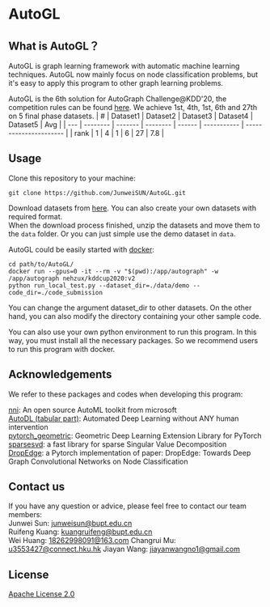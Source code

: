 # AutoGL

## What is AutoGL？

AutoGL is graph learning framework with automatic machine learning techniques. AutoGL now mainly focus on node classification problems, but it's easy to apply this program to other graph learning problems.

AutoGL is the 6th solution for AutoGraph Challenge@KDD'20, the competition rules can be found [here](https://www.automl.ai/competitions/3). We achieve 1st, 4th, 1st, 6th and 27th on 5 final phase datasets. 
| #   | Dataset1     | Dataset2    | Dataset3   | Dataset4   | Dataset5 | Avg |
| --- | -------- | ------- | -------- | ------ | ----------- | ---------------------- | 
| rank   | 1  | 4   | 1      | 6  | 27 | 7.8 |

## Usage
Clone this repository to your machine:
```
git clone https://github.com/JunweiSUN/AutoGL.git
```
Download datasets from [here](https://www.automl.ai/competitions/6?secret_key=c10be8ef-9a94-417d-bb7a-5711aa6c895b#learn_the_details). You can also create your own datasets with required format.<br>
When the download process finished, unzip the datasets and move them to the `data` folder. Or you can just simple use the demo dataset in `data`.<br>

AutoGL could be easily started with [docker](https://www.docker.com/):
```
cd path/to/AutoGL/
docker run --gpus=0 -it --rm -v "$(pwd):/app/autograph" -w /app/autograph nehzux/kddcup2020:v2
python run_local_test.py --dataset_dir=./data/demo --code_dir=./code_submission
```
You can change the argument dataset_dir to other datasets. On the other hand, you can also modify the directory containing your other sample code.<br>

You can also use your own python environment to run this program. In this way, you must install all the necessary packages. So we recommend users to run this program with docker.

## Acknowledgements
We refer to these packages and codes when developing this program:<br>

[nni](https://github.com/microsoft/nni): An open source AutoML toolkit from microsoft<br>
[AutoDL (tabular part)](https://github.com/DeepWisdom/AutoDL/tree/master/AutoDL_sample_code_submission/Auto_Tabular): Automated Deep Learning without ANY human intervention<br>
[pytorch_geometric](https://github.com/rusty1s/pytorch_geometric): Geometric Deep Learning Extension Library for PyTorch<br>
[sparsesvd](https://github.com/RaRe-Technologies/sparsesvd): a fast library for sparse Singular Value Decomposition<br>
[DropEdge](https://github.com/DropEdge/DropEdge): a Pytorch implementation of paper: DropEdge: Towards Deep Graph Convolutional Networks on Node Classification

## Contact us
If you have any question or advice, please feel free to contact our team members:<br>
Junwei Sun: junweisun@bupt.edu.cn<br>
Ruifeng Kuang: kuangruifeng@bupt.edu.cn<br>
Wei Huang: 18262998091@163.com
Changrui Mu: u3553427@connect.hku.hk
Jiayan Wang: jiayanwangno1@gmail.com

## License 
[Apache License 2.0](https://github.com/JunweiSUN/AutoGL/blob/master/LICENSE)

